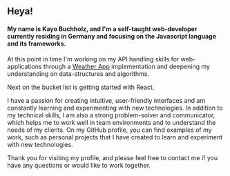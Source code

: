 Heya!
-------

#### My name is Kayo Buchholz, and I'm a self-taught web-developer currently residing in Germany and focusing on the Javascript language and its frameworks. 


At this point in time I'm working on my API handling skills for web-applications through a [Weather App](https://kayo-b.github.io/weather.app/) implementation and deepening my understanding on data-structures and algorithms. 

Next on the bucket list is getting started with React.

I have a passion for creating intuitive, user-friendly interfaces and am constantly learning and experimenting with new technologies. In addition to my technical skills, I am also a strong problem-solver and communicator, which helps me to work well in team environments and to understand the needs of my clients.
On my GitHub profile, you can find examples of my work, such as personal projects that I have created to learn and experiment with new technologies. 

Thank you for visiting my profile, and please feel free to contact me if you have any questions or would like to work together.

